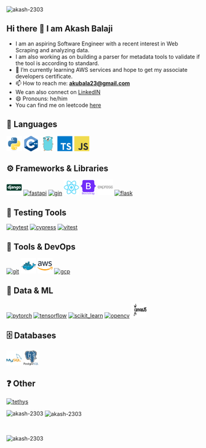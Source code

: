 <p align="left"> 
  <img src="https://komarev.com/ghpvc/?username=akash-2303&label=Profile%20views&color=0e75b6&style=flat-square" alt="akash-2303" /> 
</p>

## Hi there 👋 I am Akash Balaji
- I am an aspiring Software Engineer with a recent interest in Web Scraping and analyzing data. 
- I am also working as on building a parser for metadata tools to validate if the tool is according to standard.
- 🌱 I’m currently learning AWS services and hope to get my associate developers certificate. 
- 📫 How to reach me: **akubala23@gmail.com**
- We can also connect on <a href="https://www.linkedin.com/in/akash-balaji-2658a89a/" target="_blank"> LinkedIN</a>
- 😄 Pronouns: he/him
- You can find me on leetcode <a href="https://leetcode.com/u/akubala/" target="_blank"> here</a>

## 🧠 Languages
<p align="left">
  <a href="https://www.python.org" target="_blank"><img src="https://raw.githubusercontent.com/devicons/devicon/master/icons/python/python-original.svg" alt="python" width="40" height="40"/></a>
  <a href="https://isocpp.org/" target="_blank"><img src="https://raw.githubusercontent.com/devicons/devicon/master/icons/cplusplus/cplusplus-original.svg" alt="cplusplus" width="40" height="40"/></a>
  <a href="https://golang.org" target="_blank"><img src="https://raw.githubusercontent.com/devicons/devicon/master/icons/go/go-original.svg" alt="go" width="40" height="40"/></a>
  <a href="https://www.typescriptlang.org/" target="_blank"><img src="https://raw.githubusercontent.com/devicons/devicon/master/icons/typescript/typescript-original.svg" alt="typescript" width="40" height="40"/></a>
  <a href="https://developer.mozilla.org/en-US/docs/Web/JavaScript" target="_blank"><img src="https://raw.githubusercontent.com/devicons/devicon/master/icons/javascript/javascript-original.svg" alt="javascript" width="40" height="40"/></a>
</p>

## ⚙️ Frameworks & Libraries
<p align="left">
  <a href="https://www.djangoproject.com/" target="_blank"><img src="https://raw.githubusercontent.com/devicons/devicon/master/icons/django/django-original.svg" alt="django" width="40" height="40"/></a>
  <a href="https://fastapi.tiangolo.com/" target="_blank"><img src="https://cdn.worldvectorlogo.com/logos/fastapi.svg" alt="fastapi" width="40" height="40"/></a>
  <a href="https://gin-gonic.com/" target="_blank"><img src="https://avatars.githubusercontent.com/u/7898926?s=200&v=4" alt="gin" width="40" height="40"/></a>
  <a href="https://reactjs.org/" target="_blank"><img src="https://raw.githubusercontent.com/devicons/devicon/master/icons/react/react-original.svg" alt="react" width="40" height="40"/></a>
  <a href="https://getbootstrap.com" target="_blank"><img src="https://raw.githubusercontent.com/devicons/devicon/master/icons/bootstrap/bootstrap-plain-wordmark.svg" alt="bootstrap" width="40" height="40"/></a>
  <a href="https://expressjs.com" target="_blank"><img src="https://raw.githubusercontent.com/devicons/devicon/master/icons/express/express-original-wordmark.svg" alt="express" width="40" height="40"/></a>
  <a href="https://flask.palletsprojects.com/" target="_blank"><img src="https://www.vectorlogo.zone/logos/pocoo_flask/pocoo_flask-icon.svg" alt="flask" width="40" height="40"/></a>
</p>

## 🧪 Testing Tools
<p align="left">
  <a href="https://docs.pytest.org/en/stable/" target="_blank"><img src="https://upload.wikimedia.org/wikipedia/commons/3/3f/Pytest_logo.svg" alt="pytest" width="40" height="40"/></a>
  <a href="https://www.cypress.io/" target="_blank"><img src="https://avatars.githubusercontent.com/u/8908513?s=200&v=4" alt="cypress" width="40" height="40"/></a>
  <a href="https://vitest.dev/" target="_blank"><img src="https://vitest.dev/logo.svg" alt="vitest" width="40" height="40"/></a>
</p>

## 🧰 Tools & DevOps
<p align="left">
  <a href="https://git-scm.com/" target="_blank"><img src="https://www.vectorlogo.zone/logos/git-scm/git-scm-icon.svg" alt="git" width="40" height="40"/></a>
  <a href="https://www.docker.com/" target="_blank"><img src="https://raw.githubusercontent.com/devicons/devicon/master/icons/docker/docker-original.svg" alt="docker" width="40" height="40"/></a>
  <a href="https://aws.amazon.com" target="_blank"><img src="https://raw.githubusercontent.com/devicons/devicon/master/icons/amazonwebservices/amazonwebservices-original-wordmark.svg" alt="aws" width="40" height="40"/></a>
  <a href="https://cloud.google.com" target="_blank"><img src="https://www.vectorlogo.zone/logos/google_cloud/google_cloud-icon.svg" alt="gcp" width="40" height="40"/></a>
</p>

## 🧠 Data & ML
<p align="left">
  <a href="https://pytorch.org/" target="_blank"><img src="https://www.vectorlogo.zone/logos/pytorch/pytorch-icon.svg" alt="pytorch" width="40" height="40"/></a>
  <a href="https://www.tensorflow.org" target="_blank"><img src="https://www.vectorlogo.zone/logos/tensorflow/tensorflow-icon.svg" alt="tensorflow" width="40" height="40"/></a>
  <a href="https://scikit-learn.org/" target="_blank"><img src="https://upload.wikimedia.org/wikipedia/commons/0/05/Scikit_learn_logo_small.svg" alt="scikit_learn" width="40" height="40"/></a>
  <a href="https://opencv.org/" target="_blank"><img src="https://www.vectorlogo.zone/logos/opencv/opencv-icon.svg" alt="opencv" width="40" height="40"/></a>
  <a href="https://canvasjs.com" target="_blank"><img src="https://raw.githubusercontent.com/Hardik0307/Hardik0307/master/assets/canvasjs-charts.svg" alt="canvasjs" width="40" height="40"/></a>
</p>

## 🗄️ Databases
<p align="left">
  <a href="https://www.mysql.com/" target="_blank"><img src="https://raw.githubusercontent.com/devicons/devicon/master/icons/mysql/mysql-original-wordmark.svg" alt="mysql" width="40" height="40"/></a>
  <a href="https://www.postgresql.org" target="_blank"><img src="https://raw.githubusercontent.com/devicons/devicon/master/icons/postgresql/postgresql-original-wordmark.svg" alt="postgresql" width="40" height="40"/></a>
</p>

## ❓ Other
<p align="left">
  <!-- Tethys Platform doesn't have an official SVG logo in CDNs. You may need to host a custom icon. Placeholder used below. -->
  <a href="https://www.tethysplatform.org/" target="_blank"><img src="https://www.tethysplatform.org/images/tethys-icon.png" alt="tethys" width="40" height="40"/></a>
</p>


<p><img align="left" src="https://github-readme-stats.vercel.app/api/top-langs?username=akash-2303&show_icons=true&locale=en&layout=compact" alt="akash-2303" /></p>
<p>&nbsp;<img align="center" src="https://github-readme-stats.vercel.app/api?username=akash-2303&show_icons=true&locale=en" alt="akash-2303" /></p>
<br>
<p><img align="center" src="https://github-readme-streak-stats.herokuapp.com/?user=akash-2303&theme=default" alt="akash-2303" /></p>

